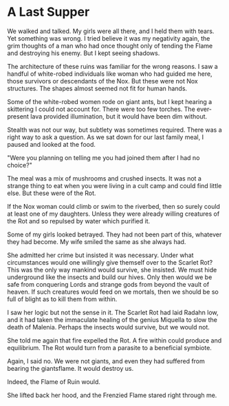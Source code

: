 # A Last Supper

We walked and talked. My girls were all there, and I held them with tears. Yet something was wrong. I tried believe it was my negativity again, the grim thoughts of a man who had once thought only of tending the Flame and destroying his enemy. But I kept seeing shadows.

The architecture of these ruins was familiar for the wrong reasons. I saw a handful of white-robed individuals like woman who had guided me here, those survivors or descendants of the Nox. But these were not Nox structures. The shapes almost seemed not fit for human hands.

Some of the white-robed women rode on giant ants, but I kept hearing a skittering I could not account for. There were too few torches. The ever-present lava provided illumination, but it would have been dim without.

Stealth was not our way, but subtlety was sometimes required. There was a right way to ask a question. As we sat down for our last family meal, I paused and looked at the food.

"Were you planning on telling me you had joined them after I had no choice?"

The meal was a mix of mushrooms and crushed insects. It was not a strange thing to eat when you were living in a cult camp and could find little else. But these were of the Rot.

If the Nox woman could climb or swim to the riverbed, then so surely could at least one of my daughters. Unless they were already willing creatures of the Rot and so repulsed by water which purified it.

Some of my girls looked betrayed. They had not been part of this, whatever they had become. My wife smiled the same as she always had.

She admitted her crime but insisted it was necessary. Under what circumstances would one willingly give themself over to the Scarlet Rot? This was the only way mankind would survive, she insisted. We must hide underground like the insects and build our hives. Only then would we be safe from conquering Lords and strange gods from beyond the vault of heaven. If such creatures would feed on we mortals, then we should be so full of blight as to kill them from within.

I saw her logic but not the sense in it. The Scarlet Rot had laid Radahn low, and it had taken the immaculate healing of the genius Miquella to slow the death of Malenia. Perhaps the insects would survive, but we would not.

She told me again that fire expelled the Rot. A fire within could produce and equilibrium. The Rot would turn from a parasite to a beneficial symbiote.

Again, I said no. We were not giants, and even they had suffered from bearing the giantsflame. It would destroy us.

Indeed, the Flame of Ruin would.

She lifted back her hood, and the Frenzied Flame stared right through me.
